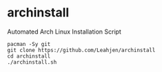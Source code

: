 # archinstall
Automated Arch Linux Installation Script

```
pacman -Sy git
git clone https://github.com/Leahjen/archinstall
cd archinstall
./archinstall.sh
```
